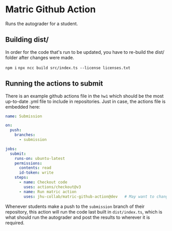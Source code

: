 # Matric Github Action

Runs the autograder for a student.

## Building dist/

In order for the code that's run to be updated, you have to re-build the dist/ folder
after changes were made.

`npm i`
`npx ncc build src/index.ts --license licenses.txt`

## Running the actions to submit

There is an example github actions file in the `hw1` which should be the most up-to-date
.yml file to include in repositories. Just in case, the actions file is embedded here:

```yml
name: Submission

on:
  push:
    branches:
      - submission

jobs:
  submit:
    runs-on: ubuntu-latest
    permissions:
      contents: read
      id-token: write
    steps:
      - name: Checkout code
        uses: actions/checkout@v3
      - name: Run matric action
        uses: jhu-collab/matric-github-action@dev   # May want to change this to @main
```

Whenever students make a push to the `submission` branch of their repository, this
action will run the code last built in `dist/index.ts`, which is what should run the
autograder and post the results to wherever it is required.